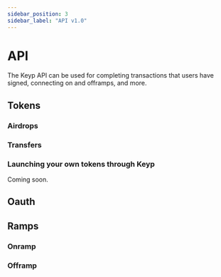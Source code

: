 ```yaml
---
sidebar_position: 3
sidebar_label: "API v1.0"
---
```


# API

The Keyp API can be used for completing transactions that users have signed, connecting on and offramps, and more.

## Tokens

### Airdrops

### Transfers

### Launching your own tokens through Keyp

Coming soon.

## Oauth

## Ramps

### Onramp

### Offramp
